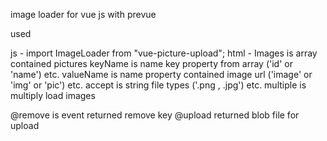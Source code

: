 image loader for vue js with prevue

used

js -
  import ImageLoader from "vue-picture-upload";
html -
  <ImageLoader :Images="images" keyName="id" valueName="i" />
Images is array contained pictures
keyName is name key property from array ('id' or 'name') etc.
valueName is name property contained image url ('image' or 'img' or 'pic') etc.
accept is string file types ('.png , .jpg') etc.
multiple is multiply load images

@remove is event returned remove key
@upload returned blob file for upload